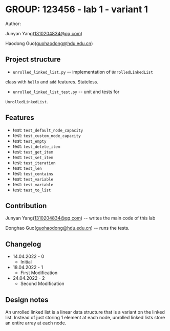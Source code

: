 # GROUP: 123456 - lab 1 - variant 1

Author:

Junyan Yang(1310204834@qq.com)

Haodong Guo(guohaodong@hdu.edu.cn)

## Project structure

- `unrolled_linked_list.py` -- implementation of `UnrolledLinkedList`

class with `hello` and `add` features. Stateless.

- `unrolled_linked_list_test.py` -- unit and tests for

`UnrolledLinkedList`.

## Features

- test: `test_default_node_capacity`
- test: `test_custom_node_capacity`
- test: `test_empty`
- test: `test_delete_item`
- test: `test_get_item`
- test: `test_set_item`
- test: `test_iteration`
- test: `test_len`
- test: `test_contains`
- test: `test_variable`
- test: `test_variable`
- test: `test_to_list`

## Contribution

Junyan Yang(1310204834@qq.com) -- writes the main code of this lab

Donghao Guo(guohaodong@hdu.edu.cn) -- runs the tests.

## Changelog

- 14.04.2022 - 0
  - Initial
- 18.04.2022 - 1
  - First Modification
- 24.04.2022 - 2
  - Second Modification

## Design notes

An unrolled linked list is a linear data structure
that is a variant on the linked list.
Instead of just storing 1 element at each node,
unrolled linked lists store an entire array at each node.
